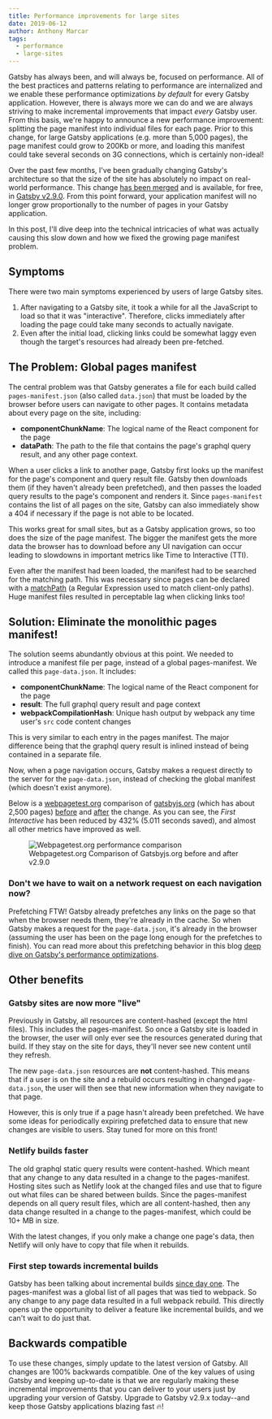 ```yaml
---
title: Performance improvements for large sites
date: 2019-06-12
author: Anthony Marcar
tags:
  - performance
  - large-sites
---
```


Gatsby has always been, and will always be, focused on performance. All of the best practices and patterns relating to performance are internalized and we enable these performance optimizations _by default_ for every Gatsby application. However, there is always more we can do and we are always striving to make incremental improvements that impact _every_ Gatsby user. From this basis, we're happy to announce a new performance improvement: splitting the page manifest into individual files for each page. Prior to this change, for large Gatsby applications (e.g. more than 5,000 pages), the page manifest could grow to 200Kb or more, and loading this manifest could take several seconds on 3G connections, which is certainly non-ideal!

Over the past few months, I've been gradually changing Gatsby's architecture so that the size of the site has absolutely no impact on real-world performance. This change [has been merged](https://github.com/gatsbyjs/gatsby/pull/14359#event-2402986461) and is available, for free, in [Gatsby v2.9.0](https://www.npmjs.com/package/gatsby/v/2.9.0). From this point forward, your application manifest will no longer grow proportionally to the number of pages in your Gatsby application.

In this post, I'll dive deep into the technical intricacies of what was actually causing this slow down and how we fixed the growing page manifest problem.

## Symptoms

There were two main symptoms experienced by users of large Gatsby sites.

1. After navigating to a Gatsby site, it took a while for all the JavaScript to load so that it was "interactive". Therefore, clicks immediately after loading the page could take many seconds to actually navigate.
2. Even after the initial load, clicking links could be somewhat laggy even though the target's resources had already been pre-fetched.

## The Problem: Global pages manifest

The central problem was that Gatsby generates a file for each build called `pages-manifest.json` (also called `data.json`) that must be loaded by the browser before users can navigate to other pages. It contains metadata about every page on the site, including:

- **componentChunkName**: The logical name of the React component for the page
- **dataPath**: The path to the file that contains the page's graphql query result, and any other page context.

When a user clicks a link to another page, Gatsby first looks up the manifest for the page's component and query result file. Gatsby then downloads them (if they haven't already been prefetched), and then passes the loaded query results to the page's component and renders it. Since `pages-manifest` contains the list of all pages on the site, Gatsby can also immediately show a 404 if necessary if the page is not able to be located.

This works great for small sites, but as a Gatsby application grows, so too does the size of the page manifest. The bigger the manifest gets the more data the browser has to download before any UI navigation can occur leading to slowdowns in important metrics like Time to Interactive (TTI).

Even after the manifest had been loaded, the manifest had to be searched for the matching path. This was necessary since pages can be declared with a [matchPath](https://www.gatsbyjs.org/docs/gatsby-internals-terminology/#matchpath) (a Regular Expression used to match client-only paths). Huge manifest files resulted in perceptable lag when clicking links too!

## Solution: Eliminate the monolithic pages manifest!

The solution seems abundantly obvious at this point. We needed to introduce a manifest file per page, instead of a global pages-manifest. We called this `page-data.json`. It includes:

- **componentChunkName**: The logical name of the React component for the page
- **result**: The full graphql query result and page context
- **webpackCompilationHash**: Unique hash output by webpack any time user's `src` code content changes

This is very similar to each entry in the pages manifest. The major difference being that the graphql query result is inlined instead of being contained in a separate file.

Now, when a page navigation occurs, Gatsby makes a request directly to the server for the `page-data.json`, instead of checking the global manifest (which doesn't exist anymore).

Below is a [webpagetest.org](https://www.webpagetest.org/) comparison of [gatsbyjs.org](https://www.gatsbyjs.org/) (which has about 2,500 pages) [before](https://www.webpagetest.org/result/190530_4Y_26c37e9fa44cdeef1617d2861ee6927e/) and [after](https://www.webpagetest.org/result/190530_7J_5f0c238b0658ed9de9aa7ed30b5538e6/) the change. As you can see, the _First Interactive_ has been reduced by 432% (5.011 seconds saved), and almost all other metrics have improved as well.

<figure>
  <img alt="Webpagetest.org performance comparison" src="./comparison.png" />
  <figcaption>
    Webpagetest.org Comparison of Gatsbyjs.org before and after v2.9.0
  </figcaption>
</figure>

### Don't we have to wait on a network request on each navigation now?

Prefetching FTW! Gatsby already prefetches any links on the page so that when the browser needs them, they're already in the cache. So when Gatsby makes a request for the `page-data.json`, it's already in the browser (assuming the user has been on the page long enough for the prefetches to finish). You can read more about this prefetching behavior in this blog [deep dive on Gatsby's performance optimizations](/blog/2019-04-02-behind-the-scenes-what-makes-gatsby-great/#gatsby-link-and-link-relprefetch).

## Other benefits

### Gatsby sites are now more "live"

Previously in Gatsby, all resources are content-hashed (except the html files). This includes the pages-manifest. So once a Gatsby site is loaded in the browser, the user will only ever see the resources generated during that build. If they stay on the site for days, they'll never see new content until they refresh.

The new `page-data.json` resources are **not** content-hashed. This means that if a user is on the site and a rebuild occurs resulting in changed `page-data.json`, the user will then see that new information when they navigate to that page.

However, this is only true if a page hasn't already been prefetched. We have some ideas for periodically expiring prefetched data to ensure that new changes are visible to users. Stay tuned for more on this front!

### Netlify builds faster

The old graphql static query results were content-hashed. Which meant that any change to any data resulted in a change to the pages-manifest. Hosting sites such as Netlify look at the changed files and use that to figure out what files can be shared between builds. Since the pages-manifest depends on all query result files, which are all content-hashed, then any data change resulted in a change to the pages-manifest, which could be 10+ MB in size.

With the latest changes, if you only make a change one page's data, then Netlify will only have to copy that file when it rebuilds.

### First step towards incremental builds

Gatsby has been talking about incremental builds [since day one](/blog/2018-05-24-launching-new-gatsby-company/#rebuild-gatsby-on-a-stream-processing-architecture-to-eliminate-the-build-step). The pages-manifest was a global list of all pages that was tied to webpack. So any change to any page data resulted in a full webpack rebuild. This directly opens up the opportunity to deliver a feature like incremental builds, and we can't wait to do just that.

## Backwards compatible

To use these changes, simply update to the latest version of Gatsby. All changes are 100% backwards compatible. One of the key values of using Gatsby and keeping up-to-date is that we are regularly making these incremental improvements that you can deliver to your users just by upgrading your version of Gatsby. Upgrade to Gatsby v2.9.x today--and keep those Gatsby applications blazing fast 🔥!
